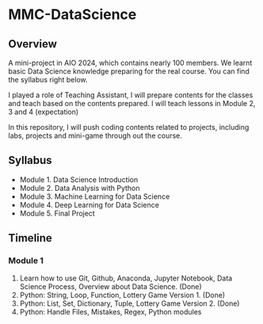 # MMC-DataScience

## Overview
A mini-project in AIO 2024, which contains nearly 100 members. We learnt basic Data Science knowledge preparing for the real course. You can find the syllabus right below. 

I played a role of Teaching Assistant, I will prepare contents for the classes and teach based on the contents prepared. I will teach lessons in Module 2, 3 and 4 (expectation)

In this repository, I will push coding contents related to projects, including labs, projects and mini-game through out the course.

## Syllabus 
- Module 1. Data Science Introduction 
- Module 2. Data Analysis with Python 
- Module 3. Machine Learning for Data Science
- Module 4. Deep Learning for Data Science
- Module 5. Final Project

## Timeline 
### Module 1 
1. Learn how to use Git, Github, Anaconda, Jupyter Notebook, Data Science Process, Overview about Data Science. (Done)
2. Python: String, Loop, Function, Lottery Game Version 1. (Done)
3. Python: List, Set, Dictionary, Tuple, Lottery Game Version 2. (Done)
4. Python: Handle Files, Mistakes, Regex, Python modules